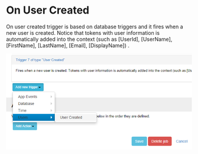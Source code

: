 # On User Created

On user created trigger is based on database triggers and it fires when a new user is created. Notice that tokens with user information is automatically added into the context (such as [UserId], [UserName], [FirstName], [LastName], [Email], [DisplayName]) .

![](assets/user-created-trigger.png)